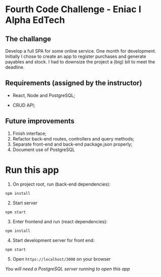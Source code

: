 # Fourth Code Challenge - Eniac I Alpha EdTech

## The challange

Develop a full SPA for some online service. One month for development. Initially I chose to create an app to register purchases and generate payables and stock.
I had to downsize the project a (big) bit to meet the deadline.

## Requirements (assigned by the instructor)

* React, Node and PostgreSQL;

* CRUD API;

## Future improvements

1. Finish interface;
2. Refactor back-end routes, controllers and query methods;
3. Separate front-end and back-end package.json properly;
4. Document use of PostgreSQL

# Run this app
1. On project root, run (back-end dependencies):

```shell
npm install
```

2. Start server

```shell
npm start
```

3. Enter frontend and run (react dependencies):

```shell
npm install
```

4. Start development server for front end:
```shell
npm start
```

5. Open `https://localhost/3000` on your browser

*You will need a PostgreSQL server running to open this app*

